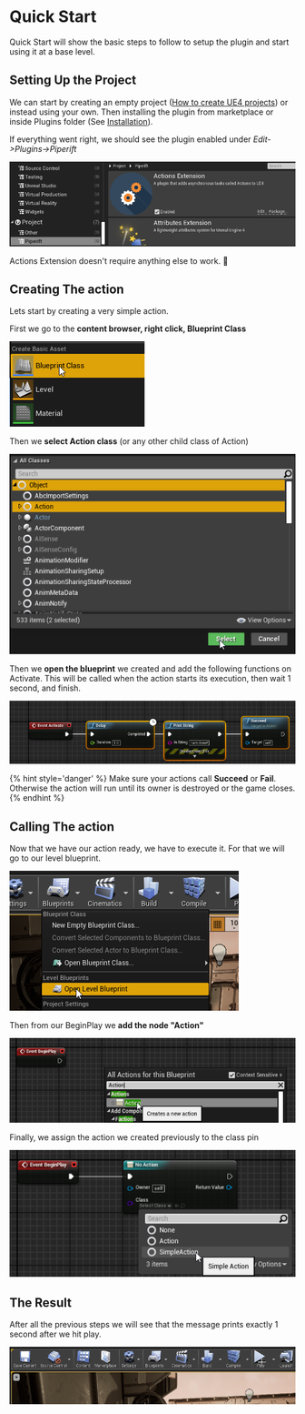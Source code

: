 # Quick Start

Quick Start will show the basic steps to follow to setup the plugin and start using it at a base level.

## Setting Up the Project

We can start by creating an empty project ([How to create UE4 projects](https://docs.unrealengine.com/en-US/Engine/Basics/Projects/Browser)) or instead using your own. Then installing the plugin from marketplace or inside Plugins folder (See [Installation](installation.md)).

If everything went right, we should see the plugin enabled under *Edit->Plugins->Piperift*

![Plugin Enabled](usage/img/plugin_enabled.png)

Actions Extension doesn't require anything else to work. 🎊

## Creating The action

Lets start by creating a very simple action.

First we go to the **content browser, right click, Blueprint Class**

![Right Click on content browser](usage/img/context_blueprint.png)

Then we **select Action class** (or any other child class of Action)

![Select Action class](usage/img/popup_blueprint.png)

Then we **open the blueprint** we created and add the following functions on Activate. This will be called when the action starts its execution, then wait 1 second, and finish.

![Simple action](usage/img/simple_action.png)

{% hint style='danger' %} Make sure your actions call **Succeed** or **Fail**. Otherwise the action will run until its owner is destroyed or the game closes. {% endhint %}

## Calling The action

Now that we have our action ready, we have to execute it. For that we will go to our level blueprint.

![Open level blueprint](usage/img/open_level_blueprint.png)

Then from our BeginPlay we **add the node "Action"**

![Add Action](usage/img/level_blueprint_add_action.png)

Finally, we assign the action we created previously to the class pin

![Set Action](usage/img/set_action_type.png)

## The Result

After all the previous steps we will see that the message prints exactly 1 second after we hit play.

![Quick Start Play](usage/img/quick_start_play.gif)